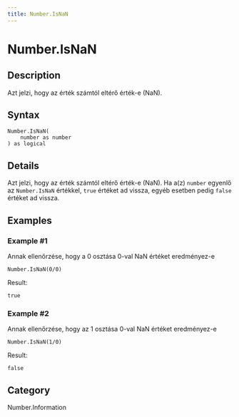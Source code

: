 ```yaml
---
title: Number.IsNaN
---
```


# Number.IsNaN


## Description

Azt jelzi, hogy az érték számtól eltérő érték-e (NaN).


## Syntax

```powerquery
Number.IsNaN(
    number as number
) as logical
```


## Details

Azt jelzi, hogy az érték számtól eltérő érték-e (NaN). Ha a(z) <code>number</code> egyenlő az <code>Number.IsNaN</code> értékkel, <code>true</code> értéket ad vissza, egyéb esetben pedig <code>false</code> értéket ad vissza.


## Examples

### Example #1 
Annak ellenőrzése, hogy a 0 osztása 0-val NaN értéket eredményez-e
```powerquery
Number.IsNaN(0/0)
```

Result: 
```powerquery
true
```


### Example #2 
Annak ellenőrzése, hogy az 1 osztása 0-val NaN értéket eredményez-e
```powerquery
Number.IsNaN(1/0)
```

Result: 
```powerquery
false
```




## Category
Number.Information
